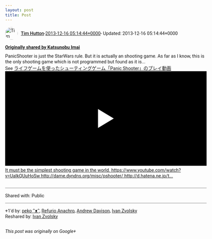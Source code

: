 ```yaml
---
layout: post
title: Post
---
```


<html><head><meta charset="utf-8"><title>Google+ post</title><style>body {font: 11pt Roboto, Arial, sans-serif; max-width: 640px; margin: 24px;}.author-photo {border-radius: 50%; margin-right: 10px; width: 40px;}.author {font-weight: 500;}.main-content {margin: 15px 0 15px;}.post-title {font-weight: bold;}.location {display: block; margin-top: 15px;}.location img {float: left; margin-right: 5px; width: 20px;}.media-link {display: inline-block; max-width: 100%; vertical-align: top;}.media-link p {margin-top: 5px; max-height: 4em; overflow: scroll;}.media {max-height: 100vh; max-width: 100%;}.video-placeholder {background: black; display: flex; height: 300px; max-width: 100%; width: 640px;}.play-icon {border-bottom: 30px solid transparent; border-left: 50px solid white; border-top: 30px solid transparent; color: white; margin: auto;}.album {max-height: 800px; overflow: scroll; width: calc(100vw - 48px);}.album .media-link {margin-right: 5px; max-width: 250px;}.album .media {max-height: 250px;}.link-embed {border-top: 1px solid lightgrey; display: block; margin-top: 20px;}.link-embed img {max-width: 100%;}.inline-link-embed {display: block;}.inline-link-embed img {vertical-align: middle;}.link-title {display: inline-block; font-size: medium; font-weight: 300; padding-left: 1em;}.reshare-attribution {display: block; font-weight: bold; margin-bottom: 10px;}.poll-image {margin-bottom: 5px; max-height: 300px; max-width: 500px;}.poll-choice {align-items: center; display: flex; margin-bottom: 5px; max-width: 500px;}.poll-choice-percentage {background-color: lightblue; height: 100%; left: 0; position: absolute; z-index: -1;}.poll-choice-selected {margin-right: 5px;}.poll-choice-results {border: 1px solid lightgray; border-radius: 5px; display: flex; line-height: 40px; overflow: hidden; padding: 0 8px; position: relative;}.poll-choice-results, .poll-choice-description {flex-grow: 1; margin-right: 10px;}.poll-choice-image {width: 100%;}.poll-choice-image, .poll-choice-image img {max-height: 40px; max-width: 100px;}.poll-choice-votes {max-height: 100px; overflow: auto;}.plus-entity-embed {color: black; display: block; text-decoration: none;}.plus-entity-embed-cover-photo {max-height: 300px; max-width: 100%;}.plus-entity-embed-info {padding: 0 1em 1em;}.plus-entity-embed-info h2 {font-weight: 500; margin: 10px 0;}.plus-entity-embed-info p {font-size: small; margin: 0;}.collection-owner-avatar {border-radius: 50%; border: 2px solid white; height: 40px; margin-top: -22px;}.visibility {padding: 1em 0; border-top: 1px solid grey;}.post-activity {padding: 1em 0; border-top: 1px solid grey;}.comments {border-top: 1px solid gray; padding-top: 1em;}.comment + .comment {margin-top: 1em;}.comment .media-link, .comment .inline-link-embed {margin-top: 5px;}</style></head><body><div style="margin-bottom:1em;"><div style="display:flex; align-items:center"><img class="author-photo" src="https://lh4.googleusercontent.com/-epo4ZZKNqEw/AAAAAAAAAAI/AAAAAAAAVSU/qu3LpcHEnoQ/s64-c/photo.jpg" alt="Tim Hutton"><a href="https://plus.google.com/+TimHutton" target="_blank" class="author">Tim Hutton</a> - <a target="_blank" href="https://plus.google.com/+TimHutton/posts/fdMaxpvLfyz">2013-12-16 05:14:44+0000</a><span> - Updated: 2013-12-16 05:14:44+0000</span></div><div class="main-content"></div><div><a target="_blank" href="https://plus.google.com/116552228755339618618/posts/9FNwYH4yDpw" class="reshare-attribution">Originally shared by Katsunobu Imai</a>PanicShooter is just the StarWars rule. But it is actually an shooting game. As far as I know, this is the only shooting game which is not programmed but found as it is... <br>See <a rel="nofollow" target="_blank" href="https://www.youtube.com/watch?v=UaIkQUuHoSw" class="ot-anchor bidi_isolate" jslog="10929; track:click" dir="ltr">ライフゲームを使ったシューティングゲーム「Panic Shooter」のプレイ動画</a><a href="http://www.youtube.com/watch?v=vTThz9RbZnI" target="_blank" class="media-link"><div class="video-placeholder" title="It must be the simplest shooting game in the world. https://www.youtube.com/watch?v=UaIkQUuHoSw http://dame.dyndns.org/misc/pshooter/ http://d.hatena.ne.jp/t..."><span class="play-icon"></span></div><p>It must be the simplest shooting game in the world. https://www.youtube.com/watch?v=UaIkQUuHoSw http://dame.dyndns.org/misc/pshooter/ http://d.hatena.ne.jp/t...</p></a></div></div><div class="visibility">Shared with: Public</div><div class="post-activity"><div class="plus-oners">+1'd by: <a href="https://plus.google.com/115482147555550425955">peko ᵔᴥᵔ</a>, <a href="https://plus.google.com/+RefurioAnachro">Refurio Anachro</a>, <a href="https://plus.google.com/+AndrewDavison">Andrew Davison</a>, <a href="https://plus.google.com/110973063220214963934">Ivan Zvolsky</a></div><div class="resharers">Reshared by: <a href="https://plus.google.com/110973063220214963934">Ivan Zvolsky</a></div></div></body></html>

<i>This post was originally on Google+</i>